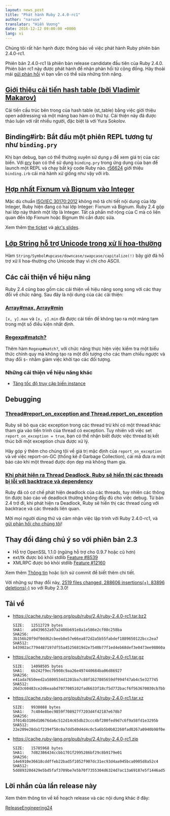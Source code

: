 ```yaml
---
layout: news_post
title: "Phát hành Ruby 2.4.0-rc1"
author: "naruse"
translator: "Hiền Vương"
date: 2016-12-12 09:00:00 +0000
lang: vi
---
```


Chúng tôi rất hân hạnh được thông báo về việc phát hành Ruby phiên bản 2.4.0-rc1.

Phiên bản 2.4.0-rc1 là phiên bản release candidate đầu tiên của Ruby 2.4.0.
Phiên bản rc1 này được phát hành để nhận phản hồi từ cộng đồng.
Hãy thoải mái
[gửi phản hồi](https://github.com/ruby/ruby/wiki/How-To-Report)
vì bạn vẫn có thể sửa những tính năng.

## [Giới thiệu cải tiến hash table (bởi Vladimir Makarov)](https://bugs.ruby-lang.org/issues/12142)

Cải tiến cấu trúc bên trong của hash table (st_table) bằng việc giới thiệu open addressing và một mảng bao hàm có thứ tự.
Cải thiện này đã được thảo luận với rất nhiều người, đặc biệt là với Yura Sokolov.

## Binding#irb: Bắt đầu một phiên REPL tương tự như `binding.pry`

Khi bạn debug, bạn có thể thường xuyên sử dụng `p` để xem giá trị của các biến.
Với [pry](https://github.com/pry/pry) bạn có thể sử dụng `binding.pry` trong ứng dụng của bạn để launch một REPL và chạy bất kỳ code Ruby nào.
[r56624](https://github.com/ruby/ruby/commit/493e48897421d176a8faf0f0820323d79ecdf94a)
giới thiệu `binding.irb` cái mà hành xử giống như vậy với irb.

## [Hợp nhất Fixnum và Bignum vào Integer](https://bugs.ruby-lang.org/issues/12005)

Mặc dù chuẩn [ISO/IEC 30170:2012](http://www.iso.org/iso/iso_catalogue/catalogue_tc/catalogue_detail.htm?csnumber=59579)
không mô tả chi tiết nội dung của lớp Integer,
Ruby hiện đang có hai lớp Integer: Fixnum và Bignum.
Ruby 2.4 gộp hai lớp này thành một lớp là Integer.
Tất cả phần mở rộng của C mà có liên quan đến lớp Fixnum hoặc Bignum thì cần được sửa.

Xem thêm [the ticket](https://bugs.ruby-lang.org/issues/12005) và [akr's slides](http://www.a-k-r.org/pub/2016-09-08-rubykaigi-unified-integer.pdf).

## [Lớp String hỗ trợ Unicode trong xử lí hoa-thường](https://bugs.ruby-lang.org/issues/10085)

Hàm `String/Symbol#upcase/downcase/swapcase/capitalize(!)` bây giờ đã hỗ trợ xử lí hoa-thường cho Unicode thay vì chỉ cho ASCII.

## Các cải thiện về hiệu năng

Ruby 2.4 cũng bao gồm các cải thiện về hiệu năng song song với các thay đổi
về chức năng. Sau đây là nội dung của các cải thiện:

### [Array#max, Array#min](https://bugs.ruby-lang.org/issues/12172)

`[x, y].max` và `[x, y].min` đã được cải tiến để không tạo ra một mảng tạm trong một số điều kiện nhất định.

### [Regexp#match?](https://bugs.ruby-lang.org/issues/8110)

Thêm hàm `Regexp#match?`, với chức năng thực hiện việc kiểm tra một biểu thức chính quy mà không tạo ra một đối tượng cho các tham chiếu ngược và thay đổi `$~` nhằm giảm việc khởi tạo các đối tượng.

### Những cải thiện về hiệu năng khác

* [Tăng tốc độ truy cập biến instance](https://bugs.ruby-lang.org/issues/12274)

## Debugging

### [Thread#report_on_exception and Thread.report_on_exception](https://bugs.ruby-lang.org/issues/6647)

Ruby sẽ bỏ qua các exception trong các thread trừ khi có một thread khác tham
gia vào tiến trình của thread có exception. Tuy nhiên với việc set `report_on_exception = true`, bạn có thể nhận biết được việc thread bị
kết thúc bởi một exception chưa được xử lý.

Hãy góp ý thêm cho chúng tôi về giá trị mặc định của `report_on_exception`
và về việc report-on-GC (thống kê ở Garbage Collection), cái mà đưa ra một báo cáo khi một thread được dọn dẹp mà không tham gia.

### [Khi phát hiện ra Thread Deadlock, Ruby sẽ hiển thị các threads bị lỗi với backtrace và dependency](https://bugs.ruby-lang.org/issues/8214)

Ruby đã có cơ chế phát hiện deadlock của các threads, tuy nhiên các thông tin
được báo cáo về deadlock thường không đầy đủ cho việc debug.
Từ bản 2.4 trở đi, khi phát hiện ra Deadlock, Ruby sẽ hiển thị các thread cùng với backtrace và các threads liên quan.

Mời mọi người dùng thử và cảm nhận việc lập trình với Ruby 2.4.0-rc1, và
[gửi phản hồi cho chúng tôi](https://github.com/ruby/ruby/wiki/How-To-Report)!

## Thay đổi đáng chú ý so với phiên bản 2.3

* Hỗ trợ OpenSSL 1.1.0 (ngừng hỗ trợ cho 0.9.7 hoặc cũ hơn)
* ext/tk được bỏ khỏi stdlib [Feature #8539](https://bugs.ruby-lang.org/issues/8539)
* XMLRPC được bỏ khỏi stdlib [Feature #12160](https://bugs.ruby-lang.org/issues/12160)

Xem thêm [Thông tin](https://github.com/ruby/ruby/blob/v2_4_0_rc1/NEWS)
hoặc lịch sử commit để biết thêm chi tiết.

Với những sự thay đổi này,
[2519 files changed, 288606 insertions(+), 83896 deletions(-)](https://github.com/ruby/ruby/compare/v2_3_0...v2_4_0_rc1)
so với Ruby 2.3.0!

## Tải về

* <https://cache.ruby-lang.org/pub/ruby/2.4/ruby-2.4.0-rc1.tar.bz2>

      SIZE:   12512729 bytes
      SHA1:   a0439652a97a2406b691e8a1e586e2cf08c258ba
      SHA256: 3b156b20f9df0dd62cbeeb8e57e66ea872d2a5b55fabdef1889650122bcc2ea7
      SHA512: b43902ac7794487197df55a45256819d2e7540b77f1ed4eb68def3e0473ee98860a400862075bafadbde74f242e1dfe36a18cd6fe05ac42aae1ea6dddc9978ce

* <https://cache.ruby-lang.org/pub/ruby/2.4/ruby-2.4.0-rc1.tar.gz>

      SIZE:   14098505 bytes
      SHA1:   6b242f9ec7b908c9aa26e497440684ba06d86927
      SHA256: e41ada7650eed2a5800534d1201ba7c88f1627085659df994f47ab4c5e327745
      SHA512: 26d3c60483ce2d6eaabd7077085102fad6633f18cf5d772bacf6f563670030cb7bba22d54d8b7dfa5eac8b52990371c4a6ad1c095dff6f6b3a7bbe1a8ffb3754

* <https://cache.ruby-lang.org/pub/ruby/2.4/ruby-2.4.0-rc1.tar.xz>

      SIZE:   9930088 bytes
      SHA1:   7c404e8bec9859f708927f7203d4f42187e678b7
      SHA256: 3f014b3186d10676da6c512d14c65db23ccc4bf200fed9d7c6f9a58fd1e3295b
      SHA512: 22e209e28da1f2394f50c0a7dd5d0d4d4c0c5a6b5b0b02260fad0267a0940b98f0e2b0f36a44f87d1612555cb3022f43cd136a5186c7f87650aa20264408d415

* <https://cache.ruby-lang.org/pub/ruby/2.4/ruby-2.4.0-rc1.zip>

      SIZE:   15785968 bytes
      SHA1:   7d82386434ccbb1701f2995286bf29c8b9179e01
      SHA256: 14e6910e36618cddffeb22bad5f1052f907dc31ec93d4aa945bca0905d8a52c4
      SHA512: 5dd89320d429e5bd5faf3709be7e5b70f7355304d6324d7ac13a69187e5f1446ad5988c8186bc33f4fea8934288294f9d16fea173f39b2b39967746c4b03d1d4

## Lời nhắn của lần release này

Xem thêm thông tin về kế hoạch release và các nội dung khác ở đây:

[ReleaseEngineering24](https://bugs.ruby-lang.org/projects/ruby-master/wiki/ReleaseEngineering24)
